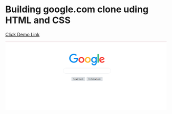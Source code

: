# Building google.com clone uding HTML and CSS

[Click Demo Link](https://dghousi.github.io/build-google-com-clone/)

<img src="images/google.com.screenshot.png">

